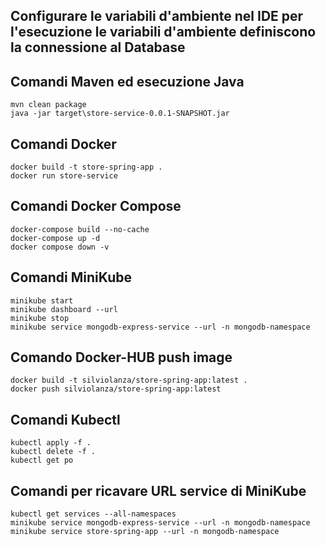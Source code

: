 ## Configurare le variabili d'ambiente nel IDE per l'esecuzione le variabili d'ambiente definiscono la connessione al Database

## Comandi Maven ed esecuzione Java
    mvn clean package
    java -jar target\store-service-0.0.1-SNAPSHOT.jar

## Comandi Docker
    docker build -t store-spring-app .
    docker run store-service

## Comandi Docker Compose
    docker-compose build --no-cache
    docker-compose up -d
    docker compose down -v

## Comandi MiniKube
    minikube start
    minikube dashboard --url
    minikube stop
    minikube service mongodb-express-service --url -n mongodb-namespace

## Comando Docker-HUB push image
    docker build -t silviolanza/store-spring-app:latest .
    docker push silviolanza/store-spring-app:latest

## Comandi Kubectl
    kubectl apply -f .
    kubectl delete -f .
    kubectl get po

## Comandi per ricavare URL service di MiniKube
    kubectl get services --all-namespaces
    minikube service mongodb-express-service --url -n mongodb-namespace
    minikube service store-spring-app --url -n mongodb-namespace
